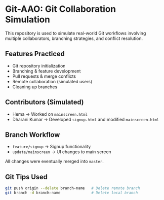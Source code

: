 # Git-AAO: Git Collaboration Simulation

This repository is used to simulate real-world Git workflows involving multiple collaborators, branching strategies, and conflict resolution.

## Features Practiced
- Git repository initialization
- Branching & feature development
- Pull requests & merge conflicts
- Remote collaboration (simulated users)
- Cleaning up branches

## Contributors (Simulated)
- Hema → Worked on `mainscreen.html`
- Dharani Kumar → Developed `signup.html` and modified `mainscreen.html`

## Branch Workflow
- `feature/signup` → Signup functionality
- `update/mainscreen` → UI changes to main screen

All changes were eventually merged into `master`.

## Git Tips Used
```bash
git push origin --delete branch-name   # Delete remote branch
git branch -d branch-name              # Delete local branch
